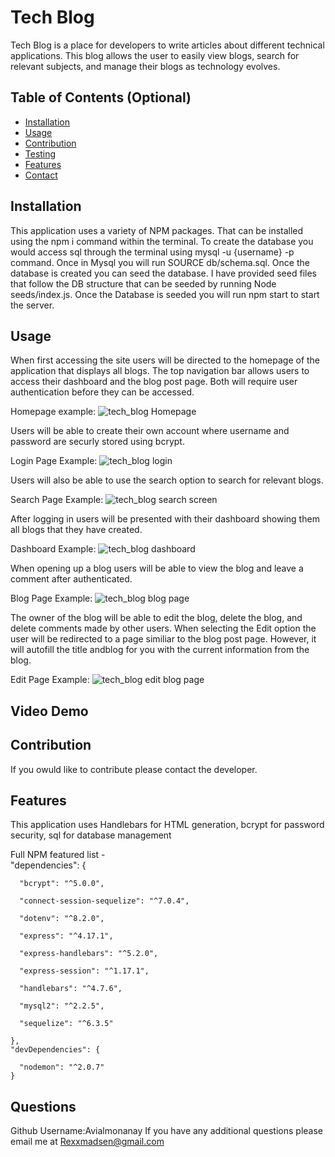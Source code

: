# Tech Blog        
Tech Blog is a place for developers to write articles about different technical applications. This blog allows the user to easily view blogs, search for relevant subjects, and manage their blogs as technology evolves.


## Table of Contents (Optional)

- [Installation](#installation)
- [Usage](#usage)
- [Contribution](#contribution)
- [Testing](#testing)
- [Features](#features)
- [Contact](#questions)



## Installation
This application uses a variety of NPM packages. That can be installed using the npm i command within the terminal. To create the database you would access sql through the terminal using mysql -u {username} -p command. Once in Mysql you will run SOURCE db/schema.sql. Once the database is created you can seed the database. I have provided seed files that follow the DB structure that can be seeded by running Node seeds/index.js. Once the Database is seeded you will run npm start to start the server.

## Usage
When first accessing the site users will be directed to the homepage of the application that displays all blogs. The top navigation bar allows users to access their dashboard and the blog post page. Both will require user authentication before they can be accessed. 

Homepage example: 
![tech_blog Homepage](https://user-images.githubusercontent.com/108016215/201960421-584d7ace-f8bf-4e9f-b190-d74b1b87bce7.PNG)


Users will be able to create their own account where username and password are securly stored using bcrypt.
 
Login Page Example: 
![tech_blog login](https://user-images.githubusercontent.com/108016215/201960557-4489e60c-fb49-482f-99b4-f9287837a1a8.PNG)

Users will also be able to use the search option to search for relevant blogs.

Search Page Example:
 ![tech_blog search screen](https://user-images.githubusercontent.com/108016215/201960665-7d430a64-3178-4642-b689-78b1860d4545.PNG)

After logging in users will be presented with their dashboard showing them all blogs that they have created.

Dashboard Example: 
![tech_blog dashboard](https://user-images.githubusercontent.com/108016215/201961113-7e1dbaef-c1de-4d65-8161-ea1129a06644.PNG)

 When opening up a blog users will be able to view the blog and leave a comment after authenticated.
 
Blog Page Example: 
![tech_blog blog page](https://user-images.githubusercontent.com/108016215/201960777-09d01f22-17ec-445d-a7fc-e730832177f4.PNG)

The owner of the blog will be able to edit the blog, delete the blog, and delete comments made by other users. When selecting the Edit option the user will be redirected to a page similiar to the blog post page. However, it will autofill the title andblog for you with the current information from the blog.

Edit Page Example: 
![tech_blog edit blog page](https://user-images.githubusercontent.com/108016215/201960920-0bc091cc-7bcb-41e6-aac1-106f96ab0ed6.png)

## Video Demo

## Contribution
If you owuld like to contribute please contact the developer.


## Features
This application uses Handlebars for HTML generation, bcrypt for password security, sql for database management 

Full NPM featured list -   
 "dependencies": {
 
      "bcrypt": "^5.0.0",
      
      "connect-session-sequelize": "^7.0.4",
      
      "dotenv": "^8.2.0",
      
      "express": "^4.17.1",
      
      "express-handlebars": "^5.2.0",
      
      "express-session": "^1.17.1",
      
      "handlebars": "^4.7.6",
      
      "mysql2": "^2.2.5",
      
      "sequelize": "^6.3.5"
      
    },
    "devDependencies": {
    
      "nodemon": "^2.0.7"
    }

## Questions
Github Username:Avialmonanay
If you have any additional questions please email me at Rexxmadsen@gmail.com


